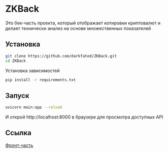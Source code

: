 # ZKBack
Это бек-часть проекта, который отображает котировки криптовалют и делает технически анализ на основе множественных показателей

## Установка
```bash
git clone https://github.com/darkfated/ZKBack.git
cd ZKBack
```
Установка зависимостей
```bash
pip install -r requirements.txt
```

## Запуск
```bash
uvicorn main:app --reload
```
И открой http://localhost:8000 в браузере для просмотра доступных API

## Ссылка
[Фронт-часть](https://github.com/darkfated/ZKFront)
